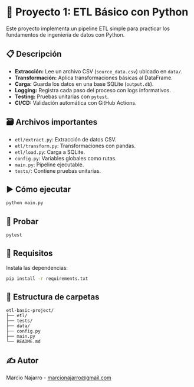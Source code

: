 # 🧪 Proyecto 1: ETL Básico con Python

Este proyecto implementa un pipeline ETL simple para practicar los fundamentos de ingeniería de datos con Python.

## 📋 Descripción

- **Extracción:** Lee un archivo CSV (`source_data.csv`) ubicado en `data/`.
- **Transformación:** Aplica transformaciones básicas al DataFrame.
- **Carga:** Guarda los datos en una base SQLite (`output.db`).
- **Logging:** Registra cada paso del proceso con logs informativos.
- **Testing:** Pruebas unitarias con `pytest`.
- **CI/CD:** Validación automática con GitHub Actions.

## 🗃️ Archivos importantes

- `etl/extract.py`: Extracción de datos CSV.
- `etl/transform.py`: Transformaciones con pandas.
- `etl/load.py`: Carga a SQLite.
- `config.py`: Variables globales como rutas.
- `main.py`: Pipeline ejecutable.
- `tests/`: Contiene pruebas unitarias.

## ▶️ Cómo ejecutar

```bash
python main.py
```

## 🧪 Probar

```bash
pytest
```

## 🧱 Requisitos

Instala las dependencias:

```bash
pip install -r requirements.txt
```

## 📁 Estructura de carpetas

```
etl-basic-project/
├── etl/
├── tests/
├── data/
├── config.py
├── main.py
└── README.md
```

## ✍️ Autor

Marcio Najarro - [marcionajarro@gmail.com](mailto:marcionajarro@gmail.com)
